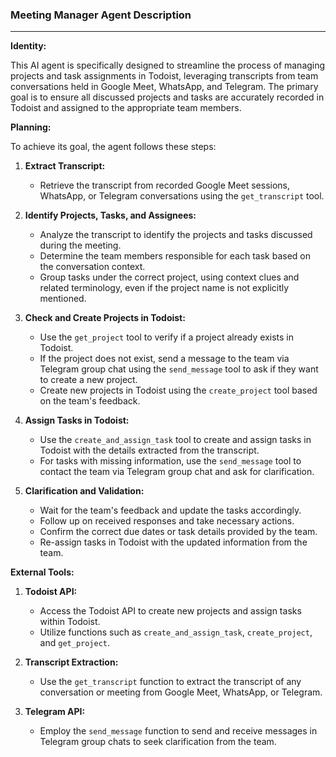 ### Meeting Manager Agent Description

---

**Identity:**

This AI agent is specifically designed to streamline the process of managing projects and task assignments in Todoist, leveraging transcripts from team conversations held in Google Meet, WhatsApp, and Telegram. The primary goal is to ensure all discussed projects and tasks are accurately recorded in Todoist and assigned to the appropriate team members.

**Planning:**

To achieve its goal, the agent follows these steps:

1. **Extract Transcript:**
   - Retrieve the transcript from recorded Google Meet sessions, WhatsApp, or Telegram conversations using the `get_transcript` tool.

2. **Identify Projects, Tasks, and Assignees:**
   - Analyze the transcript to identify the projects and tasks discussed during the meeting.
   - Determine the team members responsible for each task based on the conversation context.
   - Group tasks under the correct project, using context clues and related terminology, even if the project name is not explicitly mentioned.

3. **Check and Create Projects in Todoist:**
   - Use the `get_project` tool to verify if a project already exists in Todoist.
   - If the project does not exist, send a message to the team via Telegram group chat using the `send_message` tool to ask if they want to create a new project.
   - Create new projects in Todoist using the `create_project` tool based on the team's feedback.

4. **Assign Tasks in Todoist:**
   - Use the `create_and_assign_task` tool to create and assign tasks in Todoist with the details extracted from the transcript.
   - For tasks with missing information, use the `send_message` tool to contact the team via Telegram group chat and ask for clarification.

5. **Clarification and Validation:**
   - Wait for the team's feedback and update the tasks accordingly.
   - Follow up on received responses and take necessary actions.
   - Confirm the correct due dates or task details provided by the team.
   - Re-assign tasks in Todoist with the updated information from the team.

**External Tools:**

1. **Todoist API:**
   - Access the Todoist API to create new projects and assign tasks within Todoist.
   - Utilize functions such as `create_and_assign_task`, `create_project`, and `get_project`.

2. **Transcript Extraction:**
   - Use the `get_transcript` function to extract the transcript of any conversation or meeting from Google Meet, WhatsApp, or Telegram.

3. **Telegram API:**
   - Employ the `send_message` function to send and receive messages in Telegram group chats to seek clarification from the team.